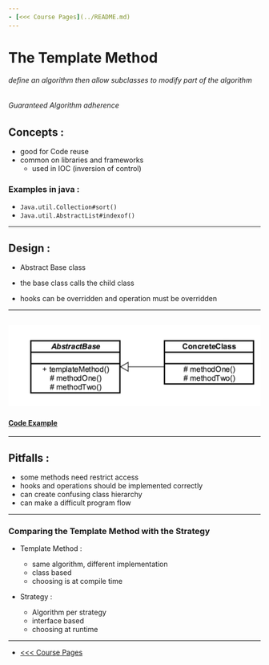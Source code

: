 ```yaml
---
- [<<< Course Pages](../README.md)
---
```

# The Template Method
###### define an algorithm then allow subclasses to modify part of the algorithm
###### Guaranteed Algorithm adherence

## Concepts :
- good for Code reuse
- common on libraries and frameworks
    - used in IOC (inversion of control)

### Examples in java :
- `Java.util.Collection#sort()`
- `Java.util.AbstractList#indexof()`

---
## Design :
- Abstract Base class
- the base class calls the child class

- hooks can be overridden and operation must be overridden
---
![Template Method UML](../media/10.PNG)
---
#### [Code Example](../../../src/Behavioral/TemplateMethod/TemplateDemo.java)

---
## Pitfalls :
- some methods need restrict access
- hooks and operations should be implemented correctly
- can create confusing class hierarchy
- can make a difficult program flow
---
### Comparing the Template Method with the Strategy
- Template Method :
  - same algorithm, different implementation
  - class based
  - choosing is at compile time
  

- Strategy :
  - Algorithm per strategy
  - interface based
  - choosing at runtime

---
- [<<< Course Pages](../README.md)

